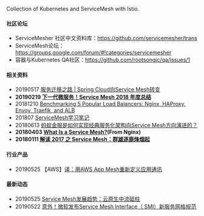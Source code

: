 Collection of Kubernetes and ServiceMesh with Istio.

#### 社区论坛
* ServiceMesher 社区中文资料库：https://github.com/servicemesher/trans
* ServiceMesh论坛：https://groups.google.com/forum/#!categories/servicemesher
* 容器与Kubernetes QA社区：https://github.com/rootsongjc/qa/issues/1


#### 相关资料
* 20190517 [服务迁移之路 | Spring Cloud向Service Mesh转变](https://mp.weixin.qq.com/s/rETWKlICcHwARI80MQVBsg)
* **20190219 [下一代微服务！Service Mesh 2018 年度总结](https://www.infoq.cn/article/DtxylyFwlyl7K5Jte*WI)**
* 20181210 [Benchmarking 5 Popular Load Balancers: Nginx, HAProxy, Envoy, Traefik, and ALB](https://www.loggly.com/blog/benchmarking-5-popular-load-balancers-nginx-haproxy-envoy-traefik-and-alb/)
* 201807 [ServiceMesh学习笔记](https://skyao.io/learning-servicemesh/introduction/)
* 20180613 [蚂蚁金服是如何实现经典服务化架构向Service Mesh方向演进的？](http://www.servicemesher.com/blog/migrating-from-classical-soa-to-service-mesh-in-ant-financial/)
* **20180403 [What Is a Service Mesh?](https://www.nginx.com/blog/what-is-a-service-mesh/)(From Nginx)**
* **20180111 [解读 2017 之 Service Mesh：群雄逐鹿烽烟起](https://www.infoq.cn/article/2017-service-mesh)**


#### 行业产品
* 20190525 【AWS】[译：用AWS App Mesh重新定义应用通讯](https://skyao.io/talk/201905-servicemesh-development-trend/?from=groupmessage&isappinstalled=0)


#### 最新动态
* 20190525 [Service Mesh发展趋势：云原生中流砥柱](https://skyao.io/post/201904-aws-app-mesh/)
* 20190522 [意外！微软发布Service Mesh Interface（ SMI）新服务网格规范](https://mp.weixin.qq.com/s/fRPVwNBpMxgVwweDtof-cQ)
